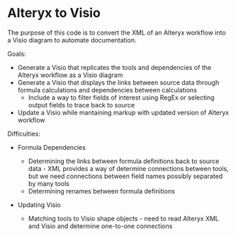 # Alteryx to Visio

The purpose of this code is to convert the XML of an Alteryx workflow into a Visio diagram to automate documentation. 

Goals:
* Generate a Visio that replicates the tools and dependencies of the Alteryx workflow as a Visio diagram
* Generate a Visio that displays the links between source data through formula calculations and dependencies between calculations
  * Include a way to filter fields of interest using RegEx or selecting output fields to trace back to source
* Update a Visio while mantaining markup with updated version of Alteryx workflow

Difficulties:
* Formula Dependencies
  * Determining the links between formula definitions back to source data - XML provides a way of determine connections between tools, but we need connections between field names possibly separated by many tools
  * Determining renames between formula definitions
  
* Updating Visio
  * Matching tools to Visio shape objects - need to read Alteryx XML and Visio and determine one-to-one connections
